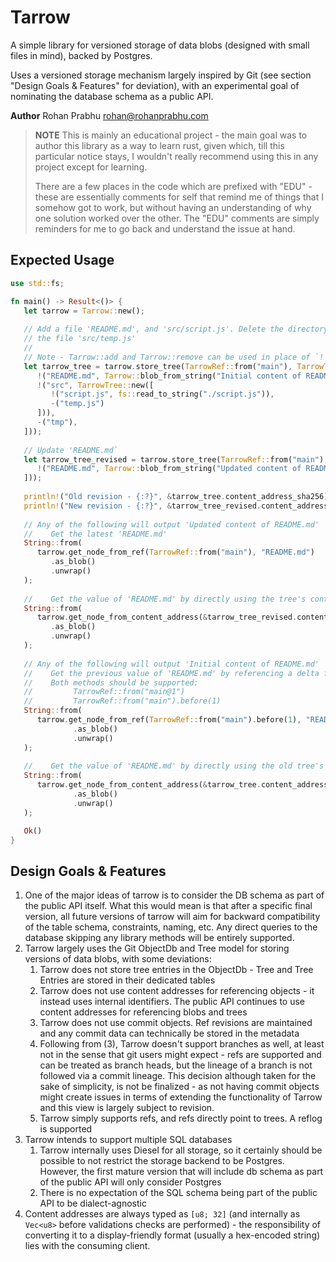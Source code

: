 # Tarrow

A simple library for versioned storage of data blobs (designed with small files in mind), backed 
by Postgres.

Uses a versioned storage mechanism largely inspired by Git (see section "Design Goals & 
Features" for deviation), with an experimental goal of nominating the database schema as a 
public API.

**Author** Rohan Prabhu <rohan@rohanprabhu.com>

> **NOTE** This is mainly an educational project - the main goal was to author this library as a 
> way to  learn rust, given which, till this particular notice stays, I wouldn't really 
> recommend using this in any project except for learning.
> 
> There are a few places in the code which are prefixed with "EDU" - these are essentially 
> comments for self that remind me of things that I somehow got to work, but without having an 
> understanding of why one solution worked over the other. The "EDU" comments are simply 
> reminders for me to go back and understand the issue at hand.

## Expected Usage

```rust
use std::fs;

fn main() -> Result<()> {
   let tarrow = Tarrow::new();
 
   // Add a file 'README.md', and 'src/script.js'. Delete the directory 'tmp' and 
   // the file 'src/temp.js'
   //
   // Note - Tarrow::add and Tarrow::remove can be used in place of `!` and `-` respectively
   let tarrow_tree = tarrow.store_tree(TarrowRef::from("main"), TarrowTree::new([
      !("README.md", Tarrow::blob_from_string("Initial content of README.md")),
      !("src", TarrowTree::new([
         !("script.js", fs::read_to_string("./script.js")),
         -("temp.js")
      ])),
      -("tmp"),
   ]));
   
   // Update 'README.md`
   let tarrow_tree_revised = tarrow.store_tree(TarrowRef::from("main"), TarrowTree::new([
      !("README.md", Tarrow::blob_from_string("Updated content of README.md"))
   ]));
   
   println!("Old revision - {:?}", &tarrow_tree.content_address_sha256);
   println!("New revision - {:?}", &tarrow_tree_revised.content_address_sha256);
   
   // Any of the following will output 'Updated content of README.md'
   //    Get the latest 'README.md'
   String::from(
      tarrow.get_node_from_ref(TarrowRef::from("main"), "README.md")
         .as_blob()
         .unwrap()
   );
   
   //    Get the value of 'README.md' by directly using the tree's content address
   String::from(
      tarrow.get_node_from_content_address(&tarrow_tree_revised.content_address_sha256, "README.md")
         .as_blob()
         .unwrap()
   );
   
   // Any of the following will output 'Initial content of README.md'
   //    Get the previous value of 'README.md' by referencing a delta for a ref
   //    Both methods should be supported:
   //         TarrowRef::from("main@1")
   //         TarrowRef::from("main").before(1)
   String::from(
      tarrow.get_node_from_ref(TarrowRef::from("main").before(1), "README.md")
              .as_blob()
              .unwrap()
   );
   
   //    Get the value of 'README.md' by directly using the old tree's content address
   String::from(
      tarrow.get_node_from_content_address(&tarrow_tree.content_address_sha256, "README.md")
              .as_blob()
              .unwrap()
   );

   Ok()
}
```

## Design Goals & Features

1. One of the major ideas of tarrow is to consider the DB schema as part of the public API 
   itself. What this would mean is that after a specific final version, all future versions of 
   tarrow will aim for backward compatibility of the table schema, constraints, naming, etc. Any 
   direct queries to the database skipping any library methods will be entirely supported.
2. Tarrow largely uses the Git ObjectDb and Tree model for storing versions of data blobs, 
   with some deviations:
   1. Tarrow does not store tree entries in the ObjectDb - Tree and Tree Entries are stored in 
      their dedicated tables
   2. Tarrow does not use content addresses for referencing objects - it instead uses internal 
      identifiers. The public API continues to use content addresses for referencing blobs and trees
   3. Tarrow does not use commit objects. Ref revisions are maintained and any commit data can 
      technically be stored in the metadata
   4. Following from (3), Tarrow doesn't support branches as well, at least not in the sense 
      that git users might expect - refs are supported and can be treated as branch heads, but 
      the lineage of a branch is not followed via a commit lineage. This decision although taken 
      for the sake of simplicity, is not be finalized - as not having commit objects might 
      create issues in terms of extending the functionality of Tarrow and this view is 
      largely subject to revision.
   5. Tarrow simply supports refs, and refs directly point to trees. A reflog is supported
3. Tarrow intends to support multiple SQL databases
   1. Tarrow internally uses Diesel for all storage, so it certainly should be possible to not 
      restrict the storage backend to be Postgres. However, the first mature version that will 
      include db schema as part of the public API will only consider Postgres
   2. There is no expectation of the SQL schema being part of the public API to be dialect-agnostic
4. Content addresses are always typed as `[u8; 32]` (and internally as `Vec<u8>` before 
   validations checks are performed) - the responsibility of converting it to a display-friendly 
   format (usually a hex-encoded string) lies with the consuming client.
